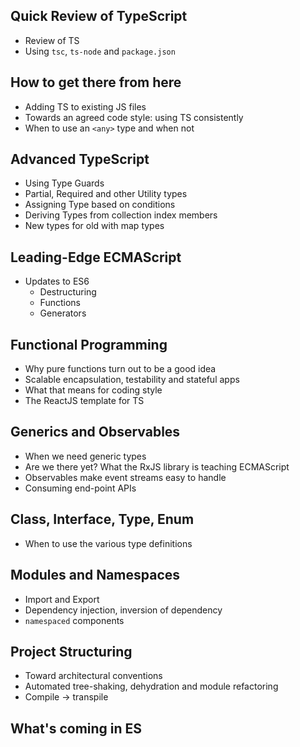 ## Quick Review of TypeScript
- Review of TS
- Using `tsc`, `ts-node` and `package.json`

## How to get there from here
- Adding TS to existing JS files
- Towards an agreed code style: using TS consistently
- When to use an `<any>` type and when not

## Advanced TypeScript
- Using Type Guards
- Partial, Required and other Utility types
- Assigning Type based on conditions
- Deriving Types from collection index members
- New types for old with map types

## Leading-Edge ECMAScript
- Updates to ES6
	- Destructuring
	- Functions 
	- Generators

## Functional Programming

- Why pure functions turn out to be a good idea
- Scalable encapsulation, testability and stateful apps
- What that means for coding style
- The ReactJS template for TS

## Generics and Observables

- When we need generic types
- Are we there yet? What the RxJS library is teaching ECMAScript
- Observables make event streams easy to handle
- Consuming end-point APIs

## Class, Interface, Type, Enum
- When to use the various type definitions

## Modules and Namespaces
- Import and Export
- Dependency injection, inversion of dependency
- `namespaced` components

## Project Structuring
- Toward architectural conventions
- Automated tree-shaking, dehydration and module refactoring
- Compile -> transpile

## What's coming in ES
